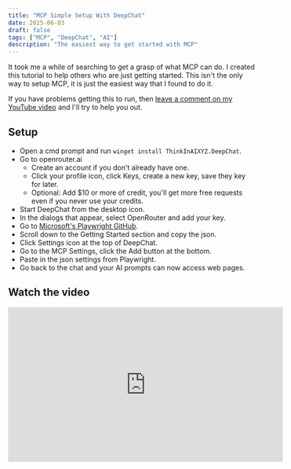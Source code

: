 ```yaml
---
title: "MCP Simple Setup With DeepChat"
date: 2025-06-03
draft: false
tags: ["MCP", "DeepChat", "AI"]
description: "The easiest way to get started with MCP"
---
```


It took me a while of searching to get a grasp of what MCP can do. I created this tutorial to help others who are just getting started.
This isn't the only way to setup MCP, it is just the easiest way that I found to do it.

If you have problems getting this to run, then [leave a comment on my YouTube video](https://www.youtube.com/watch?v=oQxheXlXi2Y)
and I'll try to help you out.

## Setup

* Open a cmd prompt and run `winget install ThinkInAIXYZ.DeepChat`.
* Go to openrouter.ai
  * Create an account if you don't already have one.
  * Click your profile icon, click Keys, create a new key, save they key for later.
  * Optional: Add $10 or more of credit, you'll get more free requests even if you never use your credits.
* Start DeepChat from the desktop icon.
* In the dialogs that appear, select OpenRouter and add your key.
* Go to [Microsoft's Playwright GitHub](https://github.com/microsoft/playwright-mcp).
* Scroll down to the Getting Started section and copy the json.
* Click Settings icon at the top of DeepChat.
* Go to the MCP Settings, click the Add button at the bottom.
* Paste in the json settings from Playwright.
* Go back to the chat and your AI prompts can now access web pages.

## Watch the video
<iframe width="560" height="315" src="https://www.youtube.com/embed/oQxheXlXi2Y?si=JcyqT3XO_QLuAZNV" title="YouTube video player" frameborder="0" allow="accelerometer; autoplay; clipboard-write; encrypted-media; gyroscope; picture-in-picture; web-share" referrerpolicy="strict-origin-when-cross-origin" allowfullscreen></iframe>
